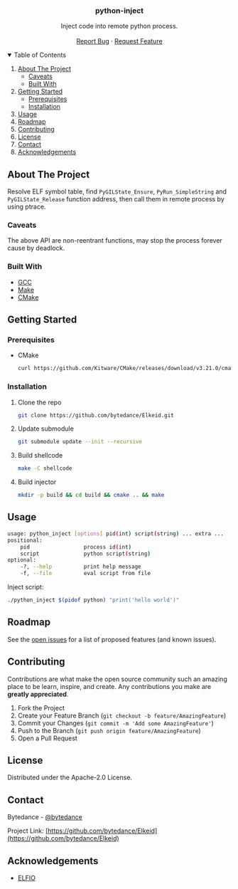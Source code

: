 <!-- PROJECT LOGO -->
<p align="center">
  <h3 align="center">python-inject</h3>

  <p align="center">
    Inject code into remote python process.
    <br />
    <br />
    <a href="https://github.com/bytedance/Elkeid/issues">Report Bug</a>
    ·
    <a href="https://github.com/bytedance/Elkeid/issues">Request Feature</a>
  </p>
</p>



<!-- TABLE OF CONTENTS -->
<details open="open">
  <summary>Table of Contents</summary>
  <ol>
    <li>
      <a href="#about-the-project">About The Project</a>
      <ul>
        <li><a href="#caveats">Caveats</a></li>
        <li><a href="#built-with">Built With</a></li>
      </ul>
    </li>
    <li>
      <a href="#getting-started">Getting Started</a>
      <ul>
        <li><a href="#prerequisites">Prerequisites</a></li>
        <li><a href="#installation">Installation</a></li>
      </ul>
    </li>
    <li><a href="#usage">Usage</a></li>
    <li><a href="#roadmap">Roadmap</a></li>
    <li><a href="#contributing">Contributing</a></li>
    <li><a href="#license">License</a></li>
    <li><a href="#contact">Contact</a></li>
    <li><a href="#acknowledgements">Acknowledgements</a></li>
  </ol>
</details>



<!-- ABOUT THE PROJECT -->
## About The Project

Resolve ELF symbol table, find ```PyGILState_Ensure```, ```PyRun_SimpleString``` and ```PyGILState_Release``` function address, then call them in remote process by using ptrace.

### Caveats

The above API are non-reentrant functions, may stop the process forever cause by deadlock.

### Built With

* [GCC](https://gcc.gnu.org)
* [Make](https://www.gnu.org/software/make)
* [CMake](https://cmake.org)



<!-- GETTING STARTED -->
## Getting Started

### Prerequisites

* CMake
  ```sh
  curl https://github.com/Kitware/CMake/releases/download/v3.21.0/cmake-3.21.0-linux-x86_64.sh | sh
  ```

### Installation

1. Clone the repo
   ```sh
   git clone https://github.com/bytedance/Elkeid.git
   ```
2. Update submodule
   ```sh
   git submodule update --init --recursive
   ```
3. Build shellcode
   ```sh
   make -C shellcode
   ```
4. Build injector
   ```sh
   mkdir -p build && cd build && cmake .. && make
   ```



<!-- USAGE EXAMPLES -->
## Usage

```sh
usage: python_inject [options] pid(int) script(string) ... extra ...
positional:
	pid                 process id(int)
	script              python script(string)
optional:
	-?, --help          print help message
	-f, --file          eval script from file
```

Inject script:
```sh
./python_inject $(pidof python) "print('hello world')"
```



<!-- ROADMAP -->
## Roadmap

See the [open issues](https://github.com/bytedance/Elkeid/issues) for a list of proposed features (and known issues).



<!-- CONTRIBUTING -->
## Contributing

Contributions are what make the open source community such an amazing place to be learn, inspire, and create. Any contributions you make are **greatly appreciated**.

1. Fork the Project
2. Create your Feature Branch (`git checkout -b feature/AmazingFeature`)
3. Commit your Changes (`git commit -m 'Add some AmazingFeature'`)
4. Push to the Branch (`git push origin feature/AmazingFeature`)
5. Open a Pull Request



<!-- LICENSE -->
## License

Distributed under the Apache-2.0 License.



<!-- CONTACT -->
## Contact

Bytedance - [@bytedance](https://github.com/bytedance)

Project Link: [https://github.com/bytedance/Elkeid](https://github.com/bytedance/Elkeid)



<!-- ACKNOWLEDGEMENTS -->
## Acknowledgements
* [ELFIO](https://github.com/serge1/ELFIO)